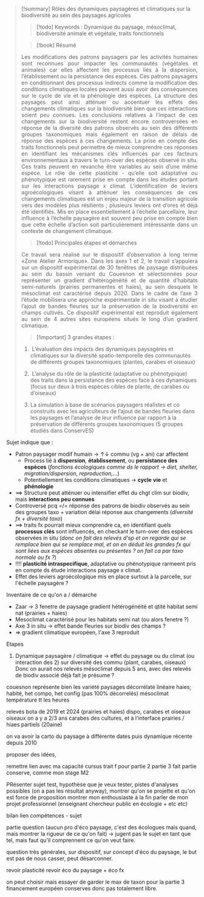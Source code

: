 > [!summary] Rôles des dynamiques paysagères et climatiques sur la biodiversité au sein des paysages agricoles
> > [!todo] Keywords : Dynamique du paysage, mésoclimat, biodiversité animale et végétale, traits fonctionnels
> 
> > [!book] Résumé
> <p align="justify">Les modifications des patrons paysagers par les activités humaines sont reconnues pour impacter les communautés (végétales et animales) car elles affectent les processus liés à la dispersion, l’établissement ou la persistance des espèces. Ces patrons paysagers en conditionnant des processus indirects comme la modification des conditions climatiques locales peuvent aussi avoir des conséquences sur le cycle de vie et la phénologie des espèces. La structure des paysages peut ainsi atténuer ou accentuer les effets des changements climatiques sur la biodiversité bien que ces interactions soient peu connues. Les conclusions relatives à l’impact de ces changements sur la biodiversité restent encore controversées en réponse de la diversité des patrons observés au sein des différents groupes taxonomiques mais également en raison de délais de réponse des espèces à ces changements. La prise en compte des traits fonctionnels peut permettre de mieux comprendre ces réponses en identifiant les mécanismes clés influencés par ces facteurs environnementaux à travers le turn-over des espèces observé in situ. Ces traits peuvent en revanche être variables au sein d’une même espèce. Le rôle de cette plasticité - qu’elle soit adaptative ou phénotypique est rarement prise en compte dans les études portant sur les interactions paysage x climat. L’identification de leviers agroécologiques visant à atténuer les conséquences de ces changements climatiques est un enjeu majeur de la transition agricole vers des modèles plus résilients ; plusieurs leviers ont d’ores et déjà été identifiés. Mis en place essentiellement à l’échelle parcellaire, leur influence à l’échelle paysagère est souvent peu prise en compte bien que cette échelle d’action soit particulièrement intéressante dans un contexte de changement climatique.</p>
> 
>> [!todo] Principales étapes et démarches
> <p align="justify">Ce travail sera réalisé sur le dispositif d’observation à long terme «Zone Atelier Armorique». Dans les axes 1 et 2, le travail s’appuiera sur un dispositif expérimental de 30 fenêtres de paysage distribuées au sein du bassin versant du Couesnon et sélectionnées pour représenter un gradient d’hétérogénéité et de quantité d’habitats semi-naturels (prairies permanentes et haies), au sein desquels le mésoclimat est caractérisé depuis 2020. Dans le cadre de l’axe 3 l’étude mobilisera une approche expérimentale in situ visant à étudier l’ajout de bandes fleuries sur la préservation de la biodiversité en champs cultivés. Ce dispositif expérimental est reproduit également au sein de 4 autres sites européens situés le long d’un gradient climatique.</p>
>
>> [!important] 3 grandes étapes :
> 1.  L’évaluation des impacts des dynamiques paysagères et climatiques sur la diversité spatio-temporelle des communautés de différents groupes taxonomiques (plantes, carabes et oiseaux)
>
>2.  L’analyse du rôle de la plasticité (adaptative ou phénotypique) des traits dans la persistance des espèces face à ces dynamiques (focus sur deux à trois espèces cibles de plante, de carabes ou d’oiseaux)
>
>3. La simulation à base de scénarios paysagers réalistes et co construits avec les agriculteurs de l’ajout de bandes fleuries dans les paysages et l’analyse de leur influence par rapport à la préservation de différents groupes taxonomiques (5 groupes étudiés dans ConservES)


Sujet indique que :
- Patron paysager modif humain → ↑↓ commu (vg + ani) car affectent
	- Process lié à **dispersion**, **établissement**, ou **persistance des espèces** (*fonctions écologiques comme ds le rapport → diet, shelter, migration/dispersion, reproduction,...*)
	- Potentiellement les conditions climatiques → **cycle** **vie** et **phénologie**
- ==> Structure peut atténuer ou intensifier effet du chgt clim sur biodiv, mais **interactions peu connues**
- Controversé pcq =/= réponse des patrons de biodiv observés au sein des groupes taxo + variation délai réponse aux changements (*diversité fx + diversité taxo*)
- ==> traits fx pourrait mieux comprendre ca, en identifiant quels **processus clés** sont influencés, en checkant le turn-over des espèces observées in situ (*donc on fait des relevés d'sp et on regarde qui se remplace bien qui se remplace mal, et on en déduit les grandes fx qui sont liées aux espèces absentes ou présentes ? on fait ca par taxo normale ou fx ?*)
- !!!! **plasticité intraspecifique**, adaptative ou phénotypique rarmeent pris en compte ds étude interactions paysage x climat.
- Effet des leviers agroécologique mis en place surtout à la parcelle, sur l'échelle paysagère ?

Inventaire de ce qu'on a / démarche
- Zaar → 3 fenetre de paysage gradient hétérogénéité et qtité habitat semi nat (prairies + haies)
- Mesoclimat caractérisé pour les habitats semi nat (ou alors fenetre ?)
- Axe 3 in situ → effet bande fleuries sur biodiv des champs ?
- => gradient climatique européen, l'axe 3 reproduit


Etapes 
1) Dynamique paysagère / climatique → effet du paysage ou du climat (ou interaction des 2) sur diversité des commu (plant, carabes, oiseaux) 
Donc on aurait nos relevés mésoclimat depuis 5 ans, avec des relevés de biodiv associé déjà fait je présume ?


couesnon représente bien les variété paysages
décorrélaté linéaire haies; habité, het compo, het config (pas 100% décorrelés) 
mésoclimat température tt les heures


relevés bota de 2019 et 2024 (prairies et haies) dispo,
carabes et oiseaux 
oiseaux on a y a 2/3 ans
carabes des cultures, et à l'interface prairies / hiaes partiels  (20aine)


on va avoir la carto du paysage à différente dates puis dynamique récente depuis 2010

proposer des idées,



remettre lien avec ma capacité cursus trait f pour partie 2
partie 3 fait partie conserve, comme mon stage M2


PRésenter sujet test, hypothèse que je veux tester, pistes d'analyses possibles (on a pas les résultat anyway), montrer qu'on se projette et qu'on est force de proposition
montrer mon enthousiaste 
à la fin parler de mon projet professionnel (enseignant chercheur public en écologie + etc etc)


bilan lien compétences - sujet 




partie question (aucun pro d'éco paysage, c'est des écologues mais quand, mais montrer la rigueur de ce qu'on fait)
→ jugent pas le sujet en tant que tel, mais faut qu'il comprennent ce qu'on veut faire.

question très générales, sur dispositif, sur concept d'éco du paysage, 
le but est pas de nous casser, peut désarconner.


revoir plasticité
revoir éco du paysage + éco fx

on peut choisir mais essayer de garder le max de taxon pour la partie 3
financement européen conserves donc pas totalement libre.







